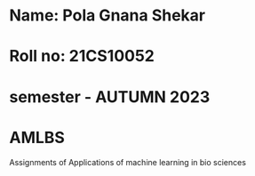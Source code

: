 # Name: Pola Gnana Shekar
# Roll no: 21CS10052
# semester - AUTUMN 2023
# AMLBS
Assignments of Applications of machine learning in bio sciences
